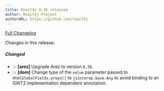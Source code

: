```yaml
---
title: React4j 0.26 released
author: React4j Project
authorURL: https://github.com/react4j
---
```


[Full Changelog](https://github.com/react4j/react4j/compare/v0.25...v0.26)

Changes in this release:

##### Changed
* 💥 **\[arez\]** Upgrade Arez to version `0.36`.
* 💥 **\[dom\]** Change type of the `value` parameter passed to `HtmlGlobalFields.props()` to
  `jsinterop.base.Any` to avoid binding to an GWT2 implementation dependent annotation.
